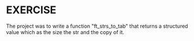 # EXERCISE

The project was to write a function "ft_strs_to_tab" that returns a structured value which as the size the str and the copy of it.